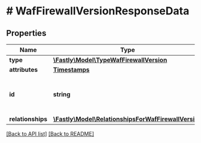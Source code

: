 # # WafFirewallVersionResponseData

## Properties

Name | Type | Description | Notes
------------ | ------------- | ------------- | -------------
**type** | [**\Fastly\Model\TypeWafFirewallVersion**](TypeWafFirewallVersion.md) |  | [optional] 
**attributes** | [**Timestamps**](Timestamps.md) |  | [optional] 
**id** | **string** | Alphanumeric string identifying a Firewall version. | [optional] [readonly] 
**relationships** | [**\Fastly\Model\RelationshipsForWafFirewallVersion**](RelationshipsForWafFirewallVersion.md) |  | [optional] 


[[Back to API list]](../../README.md#endpoints) [[Back to README]](../../README.md)
